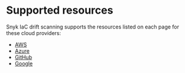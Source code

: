 # Supported resources

Snyk IaC drift scanning supports the resources listed on each page for these cloud providers:

* [AWS](aws-resources.md)
* [Azure](azure-resources.md)
* [GitHub](github-resources.md)
* [Google](google-resources.md)
